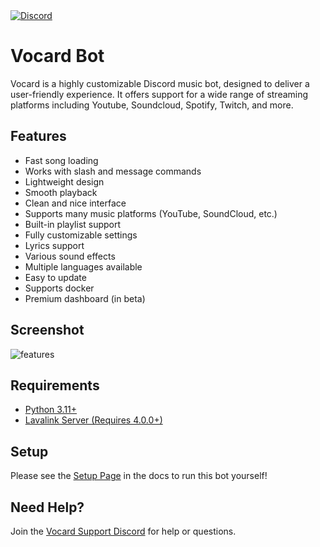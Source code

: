 <a href="https://discord.gg/wRCgB7vBQv">
    <img src="https://img.shields.io/discord/811542332678996008?color=7289DA&label=Support&logo=discord&style=for-the-badge" alt="Discord">
</a>

# Vocard Bot
Vocard is a highly customizable Discord music bot, designed to deliver a user-friendly experience. It offers support for a wide range of streaming platforms including Youtube, Soundcloud, Spotify, Twitch, and more.

## Features
* Fast song loading
* Works with slash and message commands
* Lightweight design
* Smooth playback
* Clean and nice interface
* Supports many music platforms (YouTube, SoundCloud, etc.)
* Built-in playlist support
* Fully customizable settings
* Lyrics support
* Various sound effects
* Multiple languages available
* Easy to update
* Supports docker
* Premium dashboard (in beta)

## Screenshot
![features](https://github.com/user-attachments/assets/5d1dadb3-c706-4906-b1b6-fdee192705d5)

## Requirements
* [Python 3.11+](https://www.python.org/downloads/)
* [Lavalink Server (Requires 4.0.0+)](https://github.com/freyacodes/Lavalink)

## Setup
Please see the [Setup Page](https://docs.vocard.xyz) in the docs to run this bot yourself!

## Need Help?
Join the [Vocard Support Discord](https://discord.gg/wRCgB7vBQv) for help or questions.

